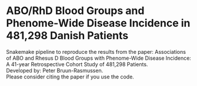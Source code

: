 # ABO/RhD Blood Groups and Phenome-Wide Disease Incidence in 481,298 Danish Patients
Snakemake pipeline to reproduce the results from the paper: Associations of ABO and Rhesus D Blood Groups with Phenome-Wide Disease Incidence: A 41-year Retrospective Cohort Study of 481,298 Patients.\
Developed by: Peter Bruun-Rasmussen. \
Please consider citing the paper if you use the code.
